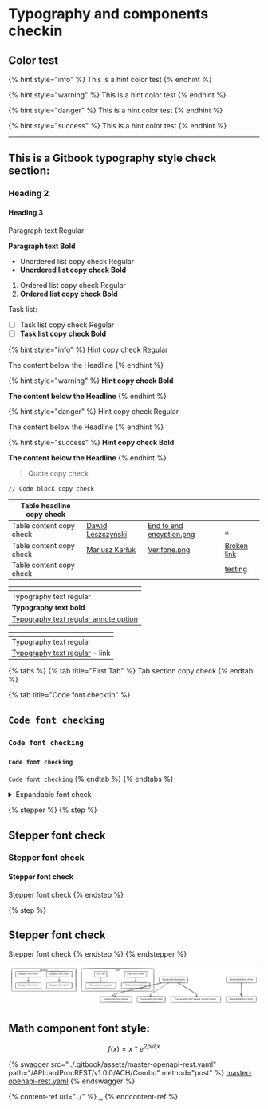 # Typography and components checkin

## Color test

{% hint style="info" %}
This is a hint color test
{% endhint %}

{% hint style="warning" %}
This is a hint color test
{% endhint %}

{% hint style="danger" %}
This is a hint color test
{% endhint %}

{% hint style="success" %}
This is a hint color test
{% endhint %}

***

## This is a Gitbook typography style check section:

### Heading 2

#### Heading 3

Paragraph text Regular

**Paragraph text Bold**

* Unordered list copy check Regular
* **Unordered list copy check Bold**



1. Ordered list copy check Regular
2. **Ordered list copy check Bold**

Task list:

* [ ] Task list copy check Regular
* [ ] **Task list copy check Bold**

{% hint style="info" %}
Hint copy check Regular

The content below the Headline
{% endhint %}

{% hint style="warning" %}
**Hint copy check Bold**

**The content below the Headline**
{% endhint %}

{% hint style="danger" %}
Hint copy check Regular

The content below the Headline
{% endhint %}

{% hint style="success" %}
**Hint copy check Bold**

**The content below the Headline**
{% endhint %}

> Quote copy check

```
// Code block copy check
```

<table><thead><tr><th>Table headline copy check</th><th data-type="users" data-multiple></th><th data-type="files"></th><th data-type="content-ref"></th></tr></thead><tbody><tr><td>Table content copy check</td><td><a href="https://app.gitbook.com/u/maHyx1v6IxSzNsilReZKEgNzyZm1">Dawid Leszczyński</a></td><td><a href="../.gitbook/assets/End to end encyption.png">End to end encyption.png</a></td><td><a href="../">..</a></td></tr><tr><td>Table content copy check</td><td><a href="https://app.gitbook.com/u/u3nr0OrwmKXkjStLcthkida1rOm2">Mariusz Karłuk</a></td><td><a href="../.gitbook/assets/Verifone.png">Verifone.png</a></td><td><a href="broken-reference">Broken link</a></td></tr><tr><td>Table content copy check</td><td></td><td></td><td><a href="../documentation/testing/">testing</a></td></tr></tbody></table>

<table data-view="cards"><thead><tr><th></th></tr></thead><tbody><tr><td>Typography text regular</td></tr><tr><td><strong>Typography text bold</strong></td></tr><tr><td><a data-footnote-ref href="#user-content-fn-1">Typography text regular annote option</a></td></tr></tbody></table>

<table data-card-size="large" data-view="cards"><thead><tr><th></th></tr></thead><tbody><tr><td>Typography text regular</td></tr><tr><td><a href="typography-and-components-checkin.md#rest-api">Typography text regular</a> - link</td></tr></tbody></table>

{% tabs %}
{% tab title="First Tab" %}
Tab section copy check
{% endtab %}

{% tab title="Code font checktin" %}
## `Code font checking`

### `Code font checking`

#### `Code font checking`

`Code font checking`
{% endtab %}
{% endtabs %}

<details>

<summary>Expandable font check</summary>

Expandable font check

</details>

{% stepper %}
{% step %}
## Stepper font check

### Stepper font check

#### Stepper font check

Stepper font check
{% endstep %}

{% step %}
## Stepper font check

Stepper font check
{% endstep %}
{% endstepper %}

<img src="../.gitbook/assets/file.excalidraw.svg" alt="" class="gitbook-drawing">

## Math component font style:

$$
f(x) = x * e^{2 pi i \xi x}
$$

{% swagger src="../.gitbook/assets/master-openapi-rest.yaml" path="/APIcardProcREST/v1.0.0/ACH/Combo" method="post" %}
[master-openapi-rest.yaml](../.gitbook/assets/master-openapi-rest.yaml)
{% endswagger %}

{% content-ref url="../" %}
[..](../)
{% endcontent-ref %}

[^1]: Annotate option: This is a copy and component test
